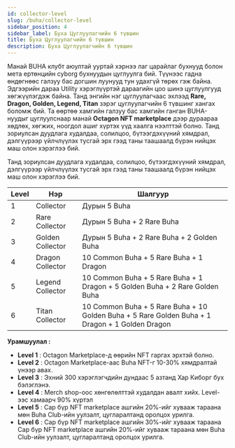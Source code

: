 ```yaml
---
id: collector-level
slug: /buha/collector-level
sidebar_position: 4
sidebar_label: Буха Цуглуулагчийн 6 түвшин
title: Буха Цуглуулагчийн 6 түвшин
description: Буха Цуглуулагчийн 6 түвшин
---
```

Манай BUHA клубт аюултай ууртай хэрнээ лаг царайлаг бухнууд болон мета ертөнцийн cyborg бухнуудын цуглуулга бий.
Түүнээс гадна өндөгнөөс галзуу бас догшин луунууд тун удахгүй төрөх гэж байна. Эдгээрийн дараа Utility хэрэглүүртэй дараагийн цоо шинэ цуглуулгууд хөгжүүлэгдэж байна.
Танд энгийн нэг цуглуулагчаас эхлээд **Rare, Dragon, Golden, Legend, Titan** зэрэг цуглуулагчийн 6 түвшинг хангах боломж бий. Та өөртөө хамгийн галзуу бас хамгийн ганган BUHA-нуудыг цуглуулснаар манай **Octagon NFT marketplace** дээр дураараа хөдлөх, хөгжих, ноогдол ашиг хүртэх үүд хаалга нээлттэй болно. Танд зориулсан дуудлага худалдаа, солилцоо, бүтээгдэхүүний хямдрал, дэлгүүрээр үйлчлүүлэх тусгай эрх гээд таны таашаалд бүрэн нийцэх маш олон хэрэглээ бий.

Танд зориулсан дуудлага худалдаа, солилцоо, бүтээгдэхүүний хямдрал, дэлгүүрээр үйлчлүүлэх тусгай эрх гээд таны таашаалд бүрэн нийцэх маш олон хэрэглээ бий.

| Level   | Нэр      | Шалгуур |
|----------|-------------|------|
| 1 | Collector | Дурын 5 Buha |
| 2 | Rare Collector   | Дурын 5 Buha +  2 Rare Buha |
| 3 | Golden Collector | Дурын 5 Buha +  2 Rare Buha + 2 Golden Buha|
| 4 | Dragon Collector | 10 Common Buha + 5 Rare Buha + 1 Dragon |
| 5 | Legend Collector | 10 Common Buha + 5 Rare Buha + 1 Dragon + 5 Golden Buha + 2 Rare Golden Buha |
| 6 | Titan Collector | 10 Common Buha + 5 Rare Buha  + 10 Golden Buha + 5 Rare Golden Buha + 1 Dragon + 1 Golden Dragon|

**Урамшуулал :**

* **Level 1** : Octagon Marketplace-д өөрийн NFT гаргах эрхтэй болно.
* **Level 2** : Octagon Marketplace-аас Buha NFT-г 10-30% хямдралтай үнээр авах.
* **Level 3** : Эхний 300 хэрэглэгчдийн дундаас 5 азтанд Хар Киборг бух бэлэглэнэ.
* **Level 4** : Merch shop-оос хөнгөлөлттэй худалдан авалт хийх. Level-ээс хамаарч 90% хүртэл
* **Level 5** : Сар бүр NFT marketplace ашгийн 20%-ийг хувааж тараана мөн Buha Club-ийн уулзалт, цугларалтанд оролцох урилга.
* **Level 6** : Сар бүр NFT marketplace ашгийн 30%-ийг хувааж тараана Сар бүр NFT marketplace ашгийн 20%-ийг хувааж тараана мөн Buha Club-ийн уулзалт, цугларалтанд оролцох урилга.
